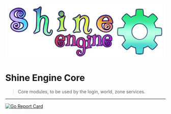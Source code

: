 ![](shine.png)
# Shine Engine Core

> Core modules, to be used by the login, world, zone services. 
---
[![Go Report Card](https://goreportcard.com/badge/github.com/shine-o/shine.engine.emulator)](https://goreportcard.com/report/github.com/shine-o/shine.engine.emulator)
